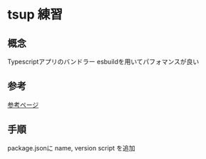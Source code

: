 # tsup 練習
## 概念
  Typescriptアプリのバンドラー
  esbuildを用いてパフォマンスが良い
## 参考
  [参考ページ](https://zenn.dev/dqn/articles/npm-publishing-2023)

## 手順
  package.jsonに
    name, 
    version
    script
  を追加

